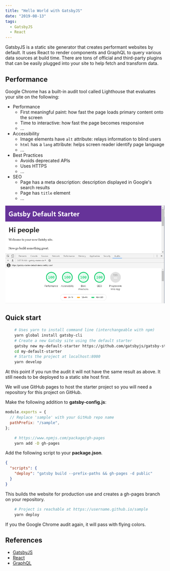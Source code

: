 ```yaml
---
title: "Hello World with GatsbyJS"
date: "2019-08-13"
tags:
  - GatsbyJS
  - React
---
```


GatsbyJS is a static site generator that creates performant websites by default.
It uses React to render components and GraphQL to query various data sources at build time.
There are tons of official and third-party plugins that can be easily plugged into your site to help fetch and transform data.

## Performance

Google Chrome has a built-in audit tool called Lighthouse that evaluates your site on the following:

- Performance
  - First meaningful paint: how fast the page loads primary content onto the screen
  - Time to interactive: how fast the page becomes responsive
  - ...
- Accessibility
  - Image elements have `alt` attribute: relays information to blind users
  - `html` has a `lang` attribute: helps screen reader identify page language
  - ...
- Best Practices
  - Avoids deprecated APIs
  - Uses HTTPS
  - ...
- SEO
  - Page has a meta description: description displayed in Google's search results
  - Page has `title` element
  - ...

![Official GatsbyJS starter audit](../images/audit.png)

## Quick start

```bash
    # Uses yarn to install command line (interchangeable with npm)
    yarn global install gatsby-cli
    # Create a new Gatsby site using the default starter
    gatsby new my-default-starter https://github.com/gatsbyjs/gatsby-starter-default
    cd my-default-starter
    # Starts the project at localhost:8000
    yarn develop
```

At this point if you run the audit it will not have the same result as above.
It still needs to be deployed to a static site host first.

We will use GitHub pages to host the starter project so you will need a repository for this project on GitHub.

Make the following addition to **gatsby-config.js**:

```js
module.exports = {
  // Replace 'sample' with your GitHub repo name
  pathPrefix: "/sample",
};
```

```bash
    # https://www.npmjs.com/package/gh-pages
    yarn add -D gh-pages
```

Add the following script to your **package.json**.

```json
{
  "scripts": {
    "deploy": "gatsby build --prefix-paths && gh-pages -d public"
  }
}
```

This builds the website for production use and creates a gh-pages branch on your repository.

```bash
    # Project is reachable at https://username.github.io/sample
    yarn deploy
```

If you the Google Chrome audit again, it will pass with flying colors.

## References

- [GatsbyJS](https://www.gatsbyjs.org/)
- [React](https://reactjs.org/)
- [GraphQL](https://graphql.org/)
